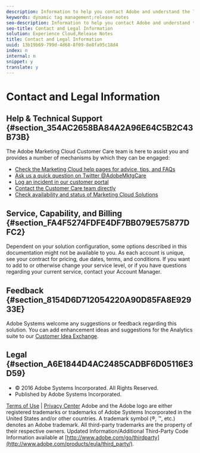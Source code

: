 ```yaml
---
description: Information to help you contact Adobe and understand the legal issues concerning your use of this product and documentation.
keywords: dynamic tag management;release notes
seo-description: Information to help you contact Adobe and understand the legal issues concerning your use of this product and documentation.
seo-title: Contact and Legal Information
solution: Experience Cloud,Release Notes
title: Contact and Legal Information
uuid: 13b19b69-799d-4d68-8f09-8e8fa95c18d4
index: n
internal: n
snippet: y
translate: y
---
```


# Contact and Legal Information


## Help & Technical Support {#section_354AC2658BA84A2A96E64C5B2C43B73B}

The Adobe Marketing Cloud Customer Care team is here to assist you and provides a number of mechanisms by which they can be engaged:

* [Check the Marketing Cloud help pages for advice, tips, and FAQs](http://helpx.adobe.com/marketing-cloud.html)
* [Ask us a quick question on Twitter @AdobeMktgCare](https://twitter.com/AdobeMktgCare)
* [Log an incident in our customer portal](https://customers.omniture.com/login.php)
* [Contact the Customer Care team directly](http://helpx.adobe.com/marketing-cloud/contact-support.html)
* [Check availability and status of Marketing Cloud Solutions](http://status.adobe.com/)

## Service, Capability, and Billing {#section_FA4F5274FDFE4DF7BB079E575877DFC2}

Dependent on your solution configuration, some options described in this documentation might not be available to you. As each account is unique, see your contract for pricing, due dates, terms, and conditions. If you want to add to or otherwise change your service level, or if you have questions regarding your current service, contact your Account Manager.

## Feedback {#section_8154D6D712054220A90D85FA8E92933E}

Adobe Systems welcome any suggestions or feedback regarding this solution. You can add enhancement ideas and suggestions for the Analytics suite to our [Customer Idea Exchange](https://my.omniture.com/login/?r=%2Fp%2Fsuite%2Fcurrent%2Findex.html%3Fa%3DIdeasExchange.Redirect%26redirectreason%3Dnotregistered%26referer%3Dhttp%253A%252F%252Fideas.omniture.com%252Ft5%252FAdobe-Idea-Exchange-for-Omniture%252Fidb-p%252FIdeaExchange3). 

## Legal {#section_A6E1844D4AC2485CADBF6D05116E3D59}


<ul class="simplelist"> 
 <li>© 2016 Adobe Systems Incorporated. All Rights Reserved.</li> 
 <li>Published by Adobe Systems Incorporated.</li> 
</ul>

[Terms of Use](http://www.adobe.com/go/marketingcloud_terms_of_use) | [Privacy Center](http://www.adobe.com/privacy/policy.html)
Adobe and the Adobe logo are either registered trademarks or trademarks of Adobe Systems Incorporated in the United States and/or other countries. A trademark symbol (®, ™, etc.) denotes an Adobe trademark.
All third-party trademarks are the property of their respective owners. Updated Information/Additional Third-Party Code Information available at [http://www.adobe.com/go/thirdparty](http://www.adobe.com/products/eula/third_party/). 
